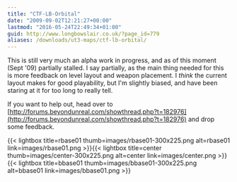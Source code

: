 ```yaml
---
title: "CTF-LB-Orbital"
date: "2009-09-02T12:21:27+00:00"
lastmod: "2016-05-24T22:49:34+01:00"
guid: http://www.longbowslair.co.uk/?page_id=779
aliases: /downloads/ut3-maps/ctf-lb-orbital/
---
```


This is still very much an alpha work in progress, and as of this moment (Sept '09) partially stalled. I say partially, as the main thing needed for this is more feedback on level layout and weapon placement. I _think_ the current layout makes for good playability, but I'm slightly biased, and have been staring at it for too long to really tell.

If you want to help out, head over to [http://forums.beyondunreal.com/showthread.php?t=182976](http://forums.beyondunreal.com/showthread.php?t=182976) and drop some feedback.

{{< lightbox title=rbase01 thumb=images/rbase01-300x225.png alt=rbase01 link=images/rbase01.png >}}{{< lightbox title=center thumb=images/center-300x225.png alt=center link=images/center.png >}}{{< lightbox title=bbase01 thumb=images/bbase01-300x225.png alt=bbase01 link=images/bbase01.png >}}
